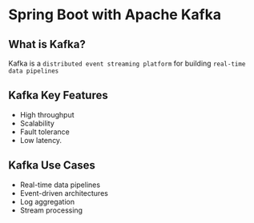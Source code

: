# Spring Boot with Apache Kafka

## What is Kafka?

Kafka is a `distributed event streaming platform` for building `real-time data pipelines`

## Kafka Key Features

- High throughput
- Scalability
- Fault tolerance
- Low latency.

## Kafka Use Cases

- Real-time data pipelines
- Event-driven architectures
- Log aggregation
- Stream processing
